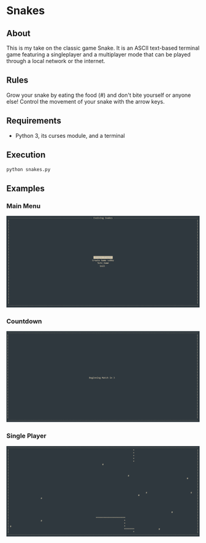 # Snakes
## About
This is my take on the classic game Snake. It is an ASCII text-based terminal game featuring a singleplayer and a multiplayer mode that can be played through a local network or the internet. 

## Rules
Grow your snake by eating the food (#) and don't bite yourself or anyone else!
Control the movement of your snake with the arrow keys. 

## Requirements
- Python 3, its curses module, and a terminal

## Execution
```
python snakes.py
```
## Examples
### Main Menu
<img src="/main-menu.png">

### Countdown
<img src="/countdown.png">

### Single Player
<img src="/singleplayer.png">
